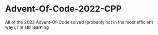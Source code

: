 # Advent-Of-Code-2022-CPP
All of the 2022 Advent-Of-Code solved (probably not in the most efficient way), i'm still learning

